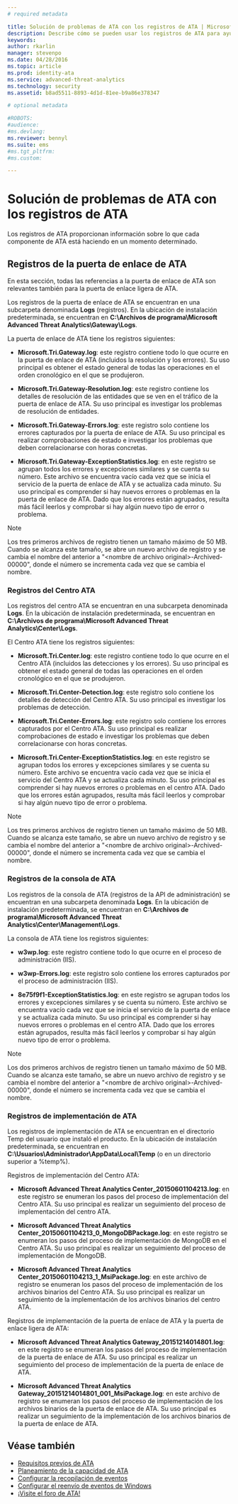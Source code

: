 ```yaml
---
# required metadata

title: Solución de problemas de ATA con los registros de ATA | Microsoft Advanced Threat Analytics
description: Describe cómo se pueden usar los registros de ATA para ayudar a solucionar problemas
keywords:
author: rkarlin
manager: stevenpo
ms.date: 04/28/2016
ms.topic: article
ms.prod: identity-ata
ms.service: advanced-threat-analytics
ms.technology: security
ms.assetid: b8ad5511-8893-4d1d-81ee-b9a86e378347

# optional metadata

#ROBOTS:
#audience:
#ms.devlang:
ms.reviewer: bennyl
ms.suite: ems
#ms.tgt_pltfrm:
#ms.custom:

---
```


# Solución de problemas de ATA con los registros de ATA
Los registros de ATA proporcionan información sobre lo que cada componente de ATA está haciendo en un momento determinado.

## Registros de la puerta de enlace de ATA
En esta sección, todas las referencias a la puerta de enlace de ATA son relevantes también para la puerta de enlace ligera de ATA. 

Los registros de la puerta de enlace de ATA se encuentran en una subcarpeta denominada **Logs** (registros). En la ubicación de instalación predeterminada, se encuentran en **C:\Archivos de programa\Microsoft Advanced Threat Analytics\Gateway\Logs**.

La puerta de enlace de ATA tiene los registros siguientes:

-   **Microsoft.Tri.Gateway.log**: este registro contiene todo lo que ocurre en la puerta de enlace de ATA (incluidos la resolución y los errores). Su uso principal es obtener el estado general de todas las operaciones en el orden cronológico en el que se produjeron.

-   **Microsoft.Tri.Gateway-Resolution.log**: este registro contiene los detalles de resolución de las entidades que se ven en el tráfico de la puerta de enlace de ATA. Su uso principal es investigar los problemas de resolución de entidades.

-   **Microsoft.Tri.Gateway-Errors.log**: este registro solo contiene los errores capturados por la puerta de enlace de ATA. Su uso principal es realizar comprobaciones de estado e investigar los problemas que deben correlacionarse con horas concretas.

-   **Microsoft.Tri.Gateway-ExceptionStatistics.log**: en este registro se agrupan todos los errores y excepciones similares y se cuenta su número.
    Este archivo se encuentra vacío cada vez que se inicia el servicio de la puerta de enlace de ATA y se actualiza cada minuto. Su uso principal es comprender si hay nuevos errores o problemas en la puerta de enlace de ATA. Dado que los errores están agrupados, resulta más fácil leerlos y comprobar si hay algún nuevo tipo de error o problema.

> [!NOTE]
> Los tres primeros archivos de registro tienen un tamaño máximo de 50 MB. Cuando se alcanza este tamaño, se abre un nuevo archivo de registro y se cambia el nombre del anterior a "&lt;nombre de archivo original&gt;-Archived-00000", donde el número se incrementa cada vez que se cambia el nombre.

### Registros del Centro ATA
Los registros del centro ATA se encuentran en una subcarpeta denominada **Logs**. En la ubicación de instalación predeterminada, se encuentran en **C:\Archivos de programa\Microsoft Advanced Threat Analytics\Center\Logs**.

El Centro ATA tiene los registros siguientes:

-   **Microsoft.Tri.Center.log**: este registro contiene todo lo que ocurre en el Centro ATA (incluidos las detecciones y los errores). Su uso principal es obtener el estado general de todas las operaciones en el orden cronológico en el que se produjeron.

-   **Microsoft.Tri.Center-Detection.log**: este registro solo contiene los detalles de detección del Centro ATA. Su uso principal es investigar los problemas de detección.

-   **Microsoft.Tri.Center-Errors.log**: este registro solo contiene los errores capturados por el Centro ATA. Su uso principal es realizar comprobaciones de estado e investigar los problemas que deben correlacionarse con horas concretas.

-   **Microsoft.Tri.Center-ExceptionStatistics.log**: en este registro se agrupan todos los errores y excepciones similares y se cuenta su número.
    Este archivo se encuentra vacío cada vez que se inicia el servicio del Centro ATA y se actualiza cada minuto. Su uso principal es comprender si hay nuevos errores o problemas en el centro ATA. Dado que los errores están agrupados, resulta más fácil leerlos y comprobar si hay algún nuevo tipo de error o problema.

> [!NOTE]
> Los tres primeros archivos de registro tienen un tamaño máximo de 50 MB. Cuando se alcanza este tamaño, se abre un nuevo archivo de registro y se cambia el nombre del anterior a "&lt;nombre de archivo original&gt;-Archived-00000", donde el número se incrementa cada vez que se cambia el nombre.

### Registros de la consola de ATA
Los registros de la consola de ATA (registros de la API de administración) se encuentran en una subcarpeta denominada **Logs**. En la ubicación de instalación predeterminada, se encuentran en **C:\Archivos de programa\Microsoft Advanced Threat Analytics\Center\Management\Logs**.

La consola de ATA tiene los registros siguientes:

-   **w3wp.log**: este registro contiene todo lo que ocurre en el proceso de administración (IIS).


-   **w3wp-Errors.log**: este registro solo contiene los errores capturados por el proceso de administración (IIS).


-   **8e75f9f1-ExceptionStatistics.log**: en este registro se agrupan todos los errores y excepciones similares y se cuenta su número.
    Este archivo se encuentra vacío cada vez que se inicia el servicio de la puerta de enlace y se actualiza cada minuto. Su uso principal es comprender si hay nuevos errores o problemas en el centro ATA. Dado que los errores están agrupados, resulta más fácil leerlos y comprobar si hay algún nuevo tipo de error o problema.

> [!NOTE]
> Los dos primeros archivos de registro tienen un tamaño máximo de 50 MB. Cuando se alcanza este tamaño, se abre un nuevo archivo de registro y se cambia el nombre del anterior a "&lt;nombre de archivo original&gt;-Archived-00000", donde el número se incrementa cada vez que se cambia el nombre.

### Registros de implementación de ATA
Los registros de implementación de ATA se encuentran en el directorio Temp del usuario que instaló el producto. En la ubicación de instalación predeterminada, se encuentran en **C:\Usuarios\Administrador\AppData\Local\Temp** (o en un directorio superior a %temp%).

Registros de implementación del Centro ATA:

-   **Microsoft Advanced Threat Analytics Center_20150601104213.log**: en este registro se enumeran los pasos del proceso de implementación del Centro ATA. Su uso principal es realizar un seguimiento del proceso de implementación del centro ATA.

-   **Microsoft Advanced Threat Analytics Center_20150601104213_0_MongoDBPackage.log**: en este registro se enumeran los pasos del proceso de implementación de MongoDB en el Centro ATA. Su uso principal es realizar un seguimiento del proceso de implementación de MongoDB.

-   **Microsoft Advanced Threat Analytics Center_20150601104213_1_MsiPackage.log**: en este archivo de registro se enumeran los pasos del proceso de implementación de los archivos binarios del Centro ATA. Su uso principal es realizar un seguimiento de la implementación de los archivos binarios del centro ATA.

Registros de implementación de la puerta de enlace de ATA y la puerta de enlace ligera de ATA:

-   **Microsoft Advanced Threat Analytics Gateway_20151214014801.log**: en este registro se enumeran los pasos del proceso de implementación de la puerta de enlace de ATA. Su uso principal es realizar un seguimiento del proceso de implementación de la puerta de enlace de ATA.

-   **Microsoft Advanced Threat Analytics Gateway_20151214014801_001_MsiPackage.log**: en este archivo de registro se enumeran los pasos del proceso de implementación de los archivos binarios de la puerta de enlace de ATA. Su uso principal es realizar un seguimiento de la implementación de los archivos binarios de la puerta de enlace de ATA.

## Véase también
- [Requisitos previos de ATA](/advanced-threat-analytics/plan-design/ata-prerequisites)
- [Planeamiento de la capacidad de ATA](/advanced-threat-analytics/plan-design/ata-capacity-planning)
- [Configurar la recopilación de eventos](/advanced-threat-analytics/deploy-use/configure-event-collection)
- [Configurar el reenvío de eventos de Windows](/advanced-threat-analytics/deploy-use/configure-event-collection#configuring-windows-event-forwarding)
- [¡Visite el foro de ATA!](https://social.technet.microsoft.com/Forums/security/en-US/home?forum=mata)


<!--HONumber=May16_HO3-->


